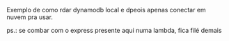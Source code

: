 Exemplo de como rdar dynamodb local e dpeois apenas conectar em nuvem pra usar.

ps.: se combar com o express presente aqui numa lambda, fica filé demais
